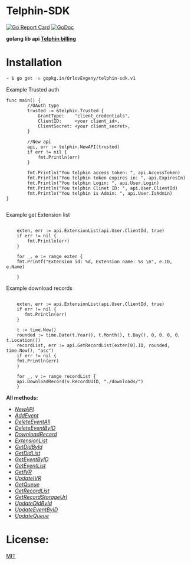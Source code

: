 # Telphin-SDK

[![Go Report Card](https://goreportcard.com/badge/github.com/OrlovEvgeny/telphin-sdk)](https://goreportcard.com/report/github.com/OrlovEvgeny/telphin-sdk)
[![GoDoc](https://godoc.org/github.com/OrlovEvgeny/telphin-sdk?status.svg)](https://godoc.org/github.com/OrlovEvgeny/telphin-sdk)

**golang lib api [Telphin billing](https://ringme-confluence.atlassian.net/wiki/spaces/RAL/pages)**

# Installation

```bash
~ $ go get -u gopkg.in/OrlovEvgeny/telphin-sdk.v1
```

Example Trusted auth

````golang
func main() {
        //OAuth type
        trusted := &telphin.Trusted {
    		GrantType:    "client_credentials",
    		ClientID:     <your client_id>,
    		ClientSecret: <your client_secret>,
    	}
        
        //New api
    	api, err := telphin.NewAPI(trusted)
    	if err != nil {
    		fmt.Println(err)
    	}
    
    	fmt.Println("You telphin access token: ", api.AccessToken)
    	fmt.Println("You telphin token expires in: ", api.ExpiresIn)
    	fmt.Println("You telphin Login: ", api.User.Login)
    	fmt.Println("You telphin Clinet ID: ", api.User.ClientId)
    	fmt.Println("You telphin is Admin: ", api.User.IsAdmin)
}
	
````


Example get Extension list
````golang

    exten, err := api.ExtensionList(api.User.ClientId, true)
    if err != nil {
        fmt.Println(err)
    }
    
    for _, e := range exten {
	fmt.Printf("Extension id: %d, Extension name: %s \n", e.ID, e.Name)

    }
````

Example download records

````golang
    
    exten, err := api.ExtensionList(api.User.ClientId, true)
    if err != nil {
       fmt.Println(err)
    }
    
    t := time.Now()
    rounded := time.Date(t.Year(), t.Month(), t.Day(), 0, 0, 0, 0, t.Location())
    recordList, err := api.GetRecordList(exten[0].ID, rounded, time.Now(), "asc")
    if err != nil {
	fmt.Println(err)
    }
    
    for _, v := range recordList {
	api.DownloadRecord(v.RecordUUID, "./downloads/")
    }
````


**All methods:**
* *[NewAPI](https://godoc.org/github.com/OrlovEvgeny/telphin-sdk#NewAPI)*
* *[AddEvent](https://godoc.org/github.com/OrlovEvgeny/telphin-sdk#OAuth.AddEvent)*
* *[DeleteEventAll](https://godoc.org/github.com/OrlovEvgeny/telphin-sdk#OAuth.DeleteEventAll)*
* *[DeleteEventByID](https://godoc.org/github.com/OrlovEvgeny/telphin-sdk#OAuth.DeleteEventByID)*
* *[DownloadRecord](https://godoc.org/github.com/OrlovEvgeny/telphin-sdk#OAuth.DownloadRecord)*
* *[ExtensionList](https://godoc.org/github.com/OrlovEvgeny/telphin-sdk#OAuth.ExtensionList)*
* *[GetDidById](https://godoc.org/github.com/OrlovEvgeny/telphin-sdk#OAuth.GetDidById)*
* *[GetDidList](https://godoc.org/github.com/OrlovEvgeny/telphin-sdk#OAuth.GetDidList)*
* *[GetEventByID](https://godoc.org/github.com/OrlovEvgeny/telphin-sdk#OAuth.GetEventByID)*
* *[GetEventList](https://godoc.org/github.com/OrlovEvgeny/telphin-sdk#OAuth.GetEventList)*
* *[GetIVR](https://godoc.org/github.com/OrlovEvgeny/telphin-sdk#OAuth.GetIVR)*
* *[UpdateIVR](https://godoc.org/github.com/OrlovEvgeny/telphin-sdk#OAuth.UpdateIVR)*
* *[GetQueue](https://godoc.org/github.com/OrlovEvgeny/telphin-sdk#OAuth.GetQueue)*
* *[GetRecordList](https://godoc.org/github.com/OrlovEvgeny/telphin-sdk#OAuth.GetRecordList)*
* *[GetRecordStorageUrl](https://godoc.org/github.com/OrlovEvgeny/telphin-sdk#OAuth.GetRecordStorageUrl)*
* *[UpdateDidById](https://godoc.org/github.com/OrlovEvgeny/telphin-sdk#OAuth.UpdateDidById)*
* *[UpdateEventByID](https://godoc.org/github.com/OrlovEvgeny/telphin-sdk#OAuth.UpdateEventByID)*
* *[UpdateQueue](https://godoc.org/github.com/OrlovEvgeny/telphin-sdk#OAuth.UpdateQueue)*


# License:

[MIT](LICENSE)
